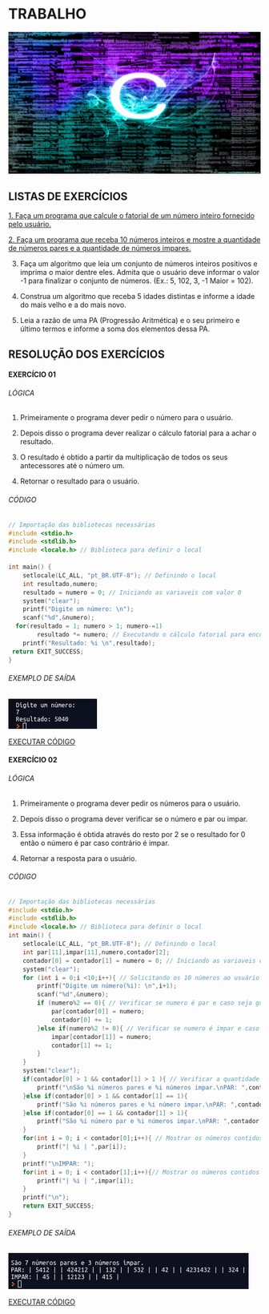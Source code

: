 # TRABALHO
[![](https://raw.githubusercontent.com/gabrielfreitassouza/Trabalho/master/IMAGENS/wp3295258-_1_-_2_.webp)](https://wallpapercave.com/wp/wp3295258.png)

## LISTAS DE EXERCÍCIOS 
[1. Faça um programa que calcule o fatorial de um número inteiro fornecido pelo usuário.](https://github.com/gabrielfreitassouza/Trabalho/#exerc%C3%ADcio-01 "1. Faça um programa que calcule o fatorial de um número inteiro fornecido pelo usuário.")

[2. Faça um programa que receba 10 números inteiros e mostre a quantidade de números pares e a quantidade de números impares.](https://github.com/gabrielfreitassouza/Trabalho/#exerc%C3%ADcio-02 "2. Faça um programa que receba 10 números inteiros e mostre a quantidade de números pares e a quantidade de números impares.")

3.  Faça um algoritmo que leia um conjunto de números inteiros positivos e imprima o maior dentre eles. Admita que o usuário deve informar o valor -1 para finalizar o conjunto de números. (Ex.: 5, 102, 3, -1 Maior = 102).

4. Construa um algoritmo que receba 5 idades distintas e informe a idade do mais velho e a do mais novo.

5. Leia a razão de uma PA (Progressão Aritmética) e o seu primeiro e último termos e informe a soma dos elementos dessa PA.

## RESOLUÇÃO DOS EXERCÍCIOS 
#### EXERCÍCIO 01
###### LÓGICA
1. Primeiramente o programa dever pedir o número para o usuário.

2. Depois disso o programa dever realizar o cálculo fatorial para a achar o resultado.

3. O resultado é obtido a partir da multiplicação de todos os seus antecessores  até o número um.

4. Retornar o resultado para o usuário.

###### CÓDIGO
```c
// Importação das bibliotecas necessárias
#include <stdio.h>
#include <stdlib.h>
#include <locale.h> // Biblioteca para definir o local

int main() {
    setlocale(LC_ALL, "pt_BR.UTF-8"); // Definindo o local
    int resultado,numero;
    resultado = numero = 0; // Iniciando as variaveis com valor 0
    system("clear");
    printf("Digite um número: \n");
    scanf("%d",&numero);
  for(resultado = 1; numero > 1; numero-=1)
        resultado *= numero; // Executando o cálculo fatorial para encontra o resultado
    printf("Resultado: %i \n",resultado);
 return EXIT_SUCCESS;
}
```
###### EXEMPLO DE SAÍDA
[![](https://github.com/gabrielfreitassouza/Trabalho/blob/master/IMAGENS/01EX.png?raw=true)](https://github.com/gabrielfreitassouza/Trabalho/blob/master/IMAGENS/01EX.png?raw=true)

[EXECUTAR CÓDIGO](https://replit.com/@gabrielfreitass/TB02EXERCICIO1 "EXECUTAR CÓDIGO")

#### EXERCÍCIO 02
###### LÓGICA
1. Primeiramente o programa dever pedir os números para o usuário.

2. Depois disso o programa dever verificar se o número e par ou impar.

3. Essa informação é obtida através do resto por 2 se o resultado for 0 então o número é par caso contrário é impar.

4. Retornar a resposta para o usuário.

###### CÓDIGO
```c
// Importação das bibliotecas necessárias
#include <stdio.h>
#include <stdlib.h>
#include <locale.h> // Biblioteca para definir o local
int main() {
    setlocale(LC_ALL, "pt_BR.UTF-8"); // Definindo o local
    int par[11],impar[11],numero,contador[2];
    contador[0] = contador[1] = numero = 0; // Iniciando as variaveis com valor 0
    system("clear");
    for (int i = 0;i <10;i++){ // Solicitando os 10 números ao usuário
        printf("Digite um número(%i): \n",i+1);
        scanf("%d",&numero);
        if (numero%2 == 0){ // Verificar se numero é par e caso seja guardar no vetor par e adicionar 1 ao contador de números
            par[contador[0]] = numero;
            contador[0] += 1;
        }else if(numero%2 != 0){ // Verificar se numero é impar e caso seja guardar no vetor impar e adicionar 1 ao contador de números
            impar[contador[1]] = numero;
            contador[1] += 1;
        }
    }
    system("clear");
    if(contador[0] > 1 && contador[1] > 1 ){ // Verificar a quantidade de cada contador para mostrar a quantidade de números par e impar achado
        printf("\nSão %i números pares e %i números impar.\nPAR: ",contador[0],contador[1]);
    }else if(contador[0] > 1 && contador[1] == 1){
        printf("São %i números pares e %i número impar.\nPAR: ",contador[0],contador[1]);
    }else if(contador[0] == 1 && contador[1] > 1){
        printf("São %i número par e %i números impar.\nPAR: ",contador[0],contador[1]);
    }
    for(int i = 0; i < contador[0];i++){ // Mostrar os números contidos no vetor par.
        printf("| %i | ",par[i]);
    }
    printf("\nIMPAR: ");
    for(int i = 0; i < contador[1];i++){// Mostrar os números contidos no vetor impar.
        printf("| %i | ",impar[i]);
    }
    printf("\n");
    return EXIT_SUCCESS;
}
```
###### EXEMPLO DE SAÍDA
[![](https://github.com/gabrielfreitassouza/Trabalho/blob/master/IMAGENS/02EX.png?raw=true)](https://github.com/gabrielfreitassouza/Trabalho/blob/master/IMAGENS/02EX.png?raw=true)

[EXECUTAR CÓDIGO](https://replit.com/@gabrielfreitass/TB02EXERCICIO2 "EXECUTAR CÓDIGO")
